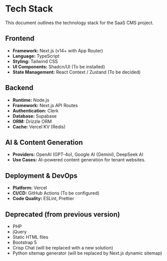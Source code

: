 # Tech Stack

This document outlines the technology stack for the SaaS CMS project.

## Frontend

- **Framework:** Next.js (v14+ with App Router)
- **Language:** TypeScript
- **Styling:** Tailwind CSS
- **UI Components:** Shadcn/UI (To be installed)
- **State Management:** React Context / Zustand (To be decided)

## Backend

- **Runtime:** Node.js
- **Framework:** Next.js API Routes
- **Authentication:** Clerk
- **Database:** Supabase
- **ORM:** Drizzle ORM
- **Cache:** Vercel KV (Redis)

## AI & Content Generation

- **Providers:** OpenAI (GPT-4o), Google AI (Gemini), DeepSeek AI
- **Use Cases:** AI-powered content generation for tenant websites.

## Deployment & DevOps

- **Platform:** Vercel
- **CI/CD:** GitHub Actions (To be configured)
- **Code Quality:** ESLint, Prettier

## Deprecated (from previous version)

- PHP
- jQuery
- Static HTML files
- Bootstrap 5
- Crisp Chat (will be replaced with a new solution)
- Python sitemap generator (will be replaced by Next.js dynamic sitemap)
